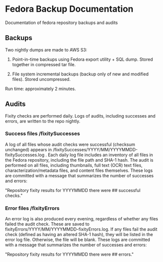# Fedora Backup Documentation
Documentation of fedora repository backups and audits

## Backups
Two nightly dumps are made to AWS S3:

1. Point-in-time backups using Fedora export utility + SQL dump. Stored together in compressed tar file.

2. File system incremental backups (backup only of new and modified files). Stored uncompressed.

Run time: approximately 2 minutes.

## Audits
Fixity checks are performed daily. Logs of audits, including successes and errors, are written to the repo nightly. 

### Success files /fixitySuccesses
A log of all files whose audit checks were successful (checksum unchanged) appears in /fixitySuccesses/YYYY/MM/YYYYMMDD-fixitySuccesses.log . Each daily log file includes an inventory of all  files in the Fedora repository, including the file path and SHA-1 hash. The audit is performed on all files, including thumbnails, full text (OCR) text files, characterization/metadata files, and content files themselves. These logs are committed with a message that summarizes the number of successes and errors: 

"Repository fixity results for YYYYMMDD there were ## successful checks."

### Error files /fixityErrors
An error log is also produced every evening, regardless of whether any files failed the audit check. These are saved to fixityErrors/YYYY/MM/YYYYMMDD-fixityErrors.log. If any files fail the audit check (defined as having an altered SHA-1 hash), they will be listed in the error log file. Otherwise, the file will be blank. These logs are committed with a message that summarizes the number of successes and errors: 

"Repository fixity results for YYYYMMDD there were ## errors."